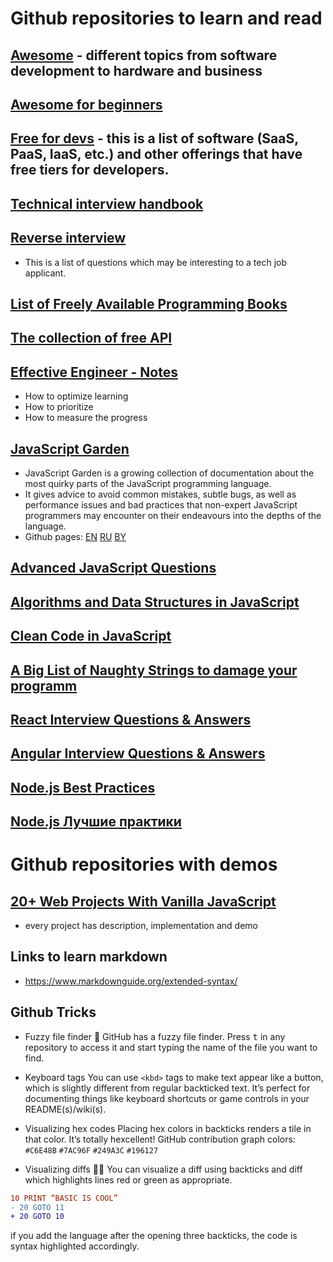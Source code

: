 # Github repositories to learn and read

## [Awesome](https://github.com/sindresorhus/awesome) - different topics from software development to hardware and business

## [Awesome for beginners](https://github.com/MunGell/awesome-for-beginners)

## [Free for devs](https://github.com/ripienaar/free-for-dev) - this is a list of software (SaaS, PaaS, IaaS, etc.) and other offerings that have free tiers for developers.

## [Technical interview handbook](https://github.com/yangshun/tech-interview-handbook)

## [Reverse interview](https://github.com/viraptor/reverse-interview)

- This is a list of questions which may be interesting to a tech job applicant.

## [List of Freely Available Programming Books](https://github.com/EbookFoundation/free-programming-books)

## [The collection of free API](https://github.com/public-apis/public-apis)

## [Effective Engineer - Notes](https://gist.github.com/rondy/af1dee1d28c02e9a225ae55da2674a6f)

- How to optimize learning
- How to prioritize
- How to measure the progress

## [JavaScript Garden](https://github.com/BonsaiDen/JavaScript-Garden)

- JavaScript Garden is a growing collection of documentation about the most quirky parts of the JavaScript programming language.
- It gives advice to avoid common mistakes, subtle bugs, as well as performance issues and bad practices
  that non-expert JavaScript programmers may encounter on their endeavours into the depths of the language.
- Github pages:
  [EN](https://bonsaiden.github.io/JavaScript-Garden/)
  [RU](https://bonsaiden.github.io/JavaScript-Garden/ru/)
  [BY](https://bonsaiden.github.io/JavaScript-Garden/by/)

## [Advanced JavaScript Questions](https://github.com/lydiahallie/javascript-questions)

## [Algorithms and Data Structures in JavaScript](https://github.com/trekhleb/javascript-algorithms)

## [Clean Code in JavaScript](https://github.com/ryanmcdermott/clean-code-javascript)

## [A Big List of Naughty Strings to damage your programm](https://github.com/minimaxir/big-list-of-naughty-strings)

## [React Interview Questions & Answers](https://github.com/sudheerj/reactjs-interview-questions)

## [Angular Interview Questions & Answers](https://github.com/sudheerj/angular-interview-questions)

## [Node.js Best Practices](https://github.com/goldbergyoni/nodebestpractices/blob/master/README.md)
## [Node.js Лучшие практики](https://github.com/goldbergyoni/nodebestpractices/blob/master/README.russian.md)

# Github repositories with demos

## [20+ Web Projects With Vanilla JavaScript](https://github.com/bradtraversy/vanillawebprojects)

- every project has description, implementation and demo

## Links to learn markdown

- https://www.markdownguide.org/extended-syntax/

## Github Tricks
* Fuzzy file finder 🔎
GitHub has a fuzzy file finder. 
Press <kbd>t</kbd> in any repository to access it and start typing the name of the file you want to find. 

* Keyboard tags
You can use `<kbd>` tags to make text appear like a button, which is slightly different from regular backticked text. 
It’s perfect for documenting things like keyboard shortcuts or game controls in your README(s)/wiki(s).
  
* Visualizing hex codes
Placing hex colors in backticks renders a tile in that color. It’s totally hexcellent!
GitHub contribution graph colors: `#C6E48B` `#7AC96F` `#249A3C` `#196127`

* Visualizing diffs 🧡💚
You can visualize a diff using backticks and diff which highlights lines red or green as appropriate.

```diff
10 PRINT “BASIC IS COOL”
- 20 GOTO 11
+ 20 GOTO 10
```  

if you add the language after the opening three backticks, the code is syntax highlighted accordingly.

